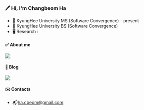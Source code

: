 ### 🖊️ Hi, I'm Changbeom Ha 
- 🏫 KyungHee University MS (Software Convergence) - present
- 🏫 KyungHee University BS (Software Convergence) 
- 🖥️ Research : 

#### ✅ About me
<a href="https://changbeomha.github.io/beom" target="_blank"><img src="https://img.shields.io/badge/github%20pages-121013?style=for-the-badge&logo=github&logoColor=white"></a>

#### 📜 Blog
<a href="https://changbeomha.github.io" target="_blank"><img src="https://img.shields.io/badge/BLOG-181717?style=for-the-badge&logo=github&logoColor=white"></a>

#### ✉️ Contacts
 - 📬ha.cbeom@gmail.com


<!---
changbeomHa/changbeomHa is a ✨ special ✨ repository because its `README.md` (this file) appears on your GitHub profile.
You can click the Preview link to take a look at your changes.
--->
